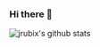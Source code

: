 ### Hi there 👋

<img
align="left"
alt="jrubix's github stats"
src="https://github-readme-stats.vercel.app/api?username=jrubix&show_icons=true&hide_border=true"
/>

<!--
**jrubix/jrubix** is a ✨ _special_ ✨ repository because its `README.md` (this file) appears on your GitHub profile.

Here are some ideas to get you started:

- 🔭 I’m currently working on ...
- 🌱 I’m currently learning ...
- 👯 I’m looking to collaborate on ...
- 🤔 I’m looking for help with ...
- 💬 Ask me about ...
- 📫 How to reach me: ...
- 😄 Pronouns: ...
- ⚡ Fun fact: ...
-->
